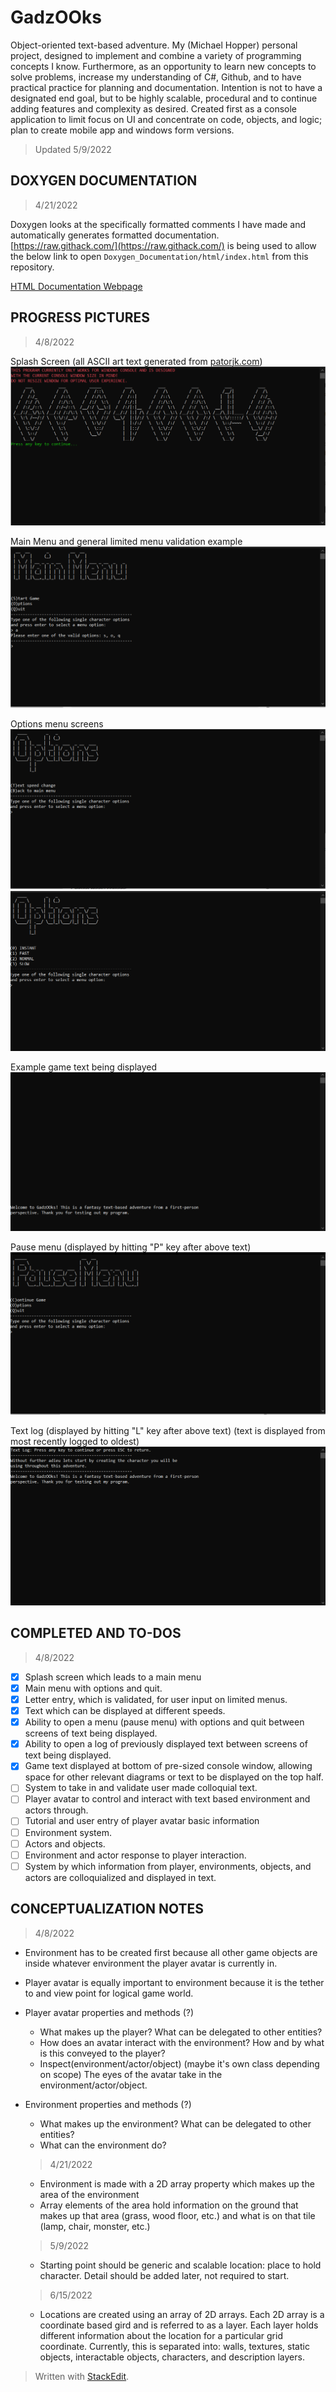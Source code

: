 

# GadzOOks
Object-oriented text-based adventure. My (Michael Hopper) personal project, designed to implement and combine a variety of programming concepts I know. Furthermore, as an opportunity to learn new concepts to solve problems, increase my understanding of C#, Github, and to have practical practice for planning and documentation. Intention is not to have a designated end goal, but to be highly scalable, procedural and to continue adding features and complexity as desired. Created first as a console application to limit focus on UI and concentrate on code, objects, and logic; plan to create mobile app and windows form versions.

> Updated 5/9/2022

## DOXYGEN DOCUMENTATION

>4/21/2022

Doxygen looks at the specifically formatted comments I have made and automatically generates formatted documentation.
[https://raw.githack.com/](https://raw.githack.com/)  is being used to allow the below link to open `Doxygen_Documentation/html/index.html` from this repository.

[HTML Documentation Webpage](https://raw.githack.com/mgh-GadzOOks/GadzOOks_CS_Console/master/Doxygen_Documentation/html/index.html)

## PROGRESS PICTURES

>4/8/2022

Splash Screen (all ASCII art text generated from [patorjk.com](https://patorjk.com/software/taag/#p=display&f=Big&t=))
![Splash Screen](/Images/SplashScreen.png)

Main Menu and general limited menu validation example
![Main Menu](/Images/MainMenu.png)

Options menu screens
![Main Options Menu](/Images/MainOptionsMenu.png)
![Text Speed Options Menu](/Images/TextSpeedOptionsMenu.png)

Example game text being displayed
![Game Text](/Images/GameText.png)

Pause menu (displayed by hitting "P" key after above text)
![Pause Menu](/Images/PauseMenu.png)

Text log (displayed by hitting "L" key after above text)
(text is displayed from most recently logged to oldest)
![Text Log](/Images/TextLog.png)

## COMPLETED AND TO-DOS
> 4/8/2022
 - [X] Splash screen which leads to a main menu
 - [X] Main menu with options and quit.
 - [X] Letter entry, which is validated, for user input on limited menus.
 - [X] Text which can be displayed at different speeds.
 - [X] Ability to open a menu (pause menu) with options and quit between screens of text being displayed.
 - [X] Ability to open a log of previously displayed text between screens of text being displayed.
 - [X] Game text displayed at bottom of pre-sized console window, allowing space for other relevant diagrams or text to be displayed on the top half.
 - [ ] System to take in and validate user made colloquial text.
 - [ ] Player avatar to control and interact with text based environment and actors through.
 - [ ] Tutorial and user entry of player avatar basic information
 - [ ] Environment system.
 - [ ] Actors and objects.
 - [ ] Environment and actor response to player interaction.
 - [ ] System by which information from player, environments, objects, and actors are colloquialized and displayed in text.

## CONCEPTUALIZATION NOTES

>4/8/2022

 - Environment has to be created first because all other game objects are inside whatever environment the player avatar is currently in.
 - Player avatar is equally important to environment because it is the tether to and view point for logical game world.
 - Player avatar properties and methods (?)
	 - What makes up the player? What can be delegated to other entities?
	 - How does an avatar interact with the environment? How and by what is this conveyed to the player?
	 - Inspect(environment/actor/object) (maybe it's own class depending on scope) The eyes of the avatar take in the environment/actor/object.
 - Environment properties and methods (?)
	 - What makes up the environment? What can be delegated to other entities?
	 - What can the environment do?
	 > 4/21/2022
	 
	 - Environment is made with a 2D array property which makes up the area of the environment
	 - Array elements of the area hold information on the ground that makes up that area (grass, wood floor, etc.) and what is on that tile (lamp, chair, monster, etc.)
	> 5/9/2022

	- Starting point should be generic and scalable location: place to hold character. Detail should be added later, not required to start.
	>6/15/2022

	- Locations are created using an array of 2D arrays. Each 2D array is a coordinate based gird and is referred to as a layer. Each layer holds different information about the location for a particular grid coordinate. Currently, this is separated into: walls, textures, static objects, interactable objects, characters, and description layers.
> Written with [StackEdit](https://stackedit.io/).
